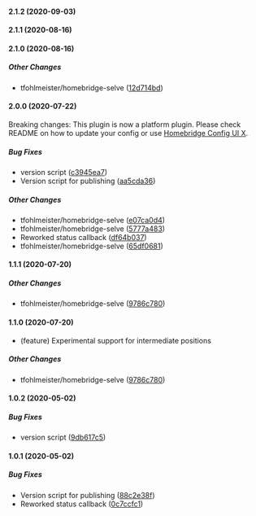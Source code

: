 #### 2.1.2 (2020-09-03)

#### 2.1.1 (2020-08-16)

#### 2.1.0 (2020-08-16)

##### Other Changes

* tfohlmeister/homebridge-selve ([12d714bd](https://github.com/tfohlmeister/homebridge-selve/commit/12d714bd689e1105bc0158cd2319268d3f7b5f32))

#### 2.0.0 (2020-07-22)

Breaking changes: This plugin is now a platform plugin. Please check README on how to update your config or use [Homebridge Config UI X](https://github.com/oznu/homebridge-config-ui-x).

##### Bug Fixes

*  version script ([c3945ea7](https://github.com/tfohlmeister/homebridge-selve/commit/c3945ea79d6d15b04bf8b53f6d7f2f16865d3c78))
*  Version script for publishing ([aa5cda36](https://github.com/tfohlmeister/homebridge-selve/commit/aa5cda36ef2445e932d6b258da8d21af0ae0f4dd))

##### Other Changes

* tfohlmeister/homebridge-selve ([e07ca0d4](https://github.com/tfohlmeister/homebridge-selve/commit/e07ca0d46614e0fd23c1b3d066dae39739e470f2))
* tfohlmeister/homebridge-selve ([5777a483](https://github.com/tfohlmeister/homebridge-selve/commit/5777a483cf90dfc84ab1c95faff6872010e967d9))
*  Reworked status callback ([df64b037](https://github.com/tfohlmeister/homebridge-selve/commit/df64b03739016e5f9f006da9b289fbdc8ecbd0c9))
* tfohlmeister/homebridge-selve ([65df0681](https://github.com/tfohlmeister/homebridge-selve/commit/65df0681c9009a84e3741d43988b84eae0a259e1))

#### 1.1.1 (2020-07-20)

##### Other Changes

* tfohlmeister/homebridge-selve ([9786c780](https://github.com/tfohlmeister/homebridge-selve/commit/9786c780ac031888f95fe2b4edb76496d6556695))

#### 1.1.0 (2020-07-20)

* (feature) Experimental support for intermediate positions

##### Other Changes

* tfohlmeister/homebridge-selve ([9786c780](https://github.com/tfohlmeister/homebridge-selve/commit/9786c780ac031888f95fe2b4edb76496d6556695))

#### 1.0.2 (2020-05-02)

##### Bug Fixes

*  version script ([9db617c5](https://github.com/tfohlmeister/homebridge-selve/commit/9db617c52277cde49eadb306ac15ffaed7dd95b9))

#### 1.0.1 (2020-05-02)

##### Bug Fixes

*  Version script for publishing ([88c2e38f](https://github.com/tfohlmeister/homebridge-selve/commit/88c2e38fc7de9e25a9f111e1bbaeb67877a87a27))
*  Reworked status callback ([0c7ccfc1](https://github.com/tfohlmeister/homebridge-selve/commit/0c7ccfc107cbfbd3a9e7be49172bacb069d57650))

